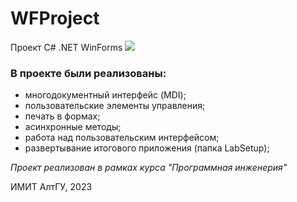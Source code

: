 # WFProject

Проект C# .NET WinForms
<img src="https://sun9-2.userapi.com/impg/ACsk1gCzKgah2Mg0QQLKABpraGDjEhQnM5Aw8Q/evHaeFBCLDg.jpg?size=1335x692&quality=96&sign=96385703c76e952783cb2ce75a3837d1&type=album">

### В проекте были реализованы: 
* многодокументный интерфейс (MDI);
* пользовательские элементы управления;
* печать в формах;
* асинхронные методы;
* работа над пользовательским интерфейсом;
* развертывание итогового приложения (папка LabSetup);


_Проект реализован в рамках курса "Программная инженерия"_

ИМИТ АлтГУ, 2023
